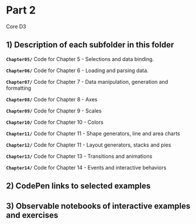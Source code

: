 # Part 2
Core D3

## 1) Description of each subfolder in this folder

__`Chapter05/`__
Code for Chapter 5 - Selections and data binding.

__`Chapter06/`__
Code for Chapter 6 - Loading and parsing data.

__`Chapter07/`__
Code for Chapter 7 - Data manipulation, generation and formatting

__`Chapter08/`__
Code for Chapter 8 - Axes

__`Chapter09/`__
Code for Chapter 9 - Scales

__`Chapter10/`__
Code for Chapter 10 - Colors

__`Chapter11/`__
Code for Chapter 11 - Shape generators, line and area charts

__`Chapter12/`__
Code for Chapter 11 - Layout generators, stacks and pies

__`Chapter13/`__
Code for Chapter 13 - Transitions and animations

__`Chapter14/`__
Code for Chapter 14 - Events and interactive behaviors

## 2) CodePen links to selected examples

## 3) Observable notebooks of interactive examples and exercises
